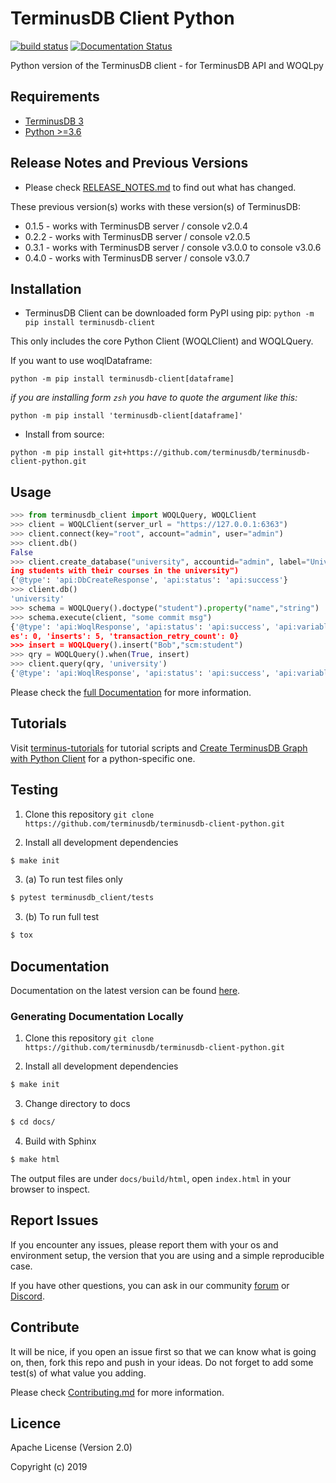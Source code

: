 TerminusDB Client Python
==========================

[![build status](https://api.travis-ci.com/terminusdb/terminusdb-client-python.svg?branch=master)](https://travis-ci.com/terminusdb/terminusdb-client-python)
[![Documentation Status](https://readthedocs.org/projects/terminusdb-client/badge/?version=latest)](https://terminusdb-client.readthedocs.io/en/latest/?badge=latest)

Python version of the TerminusDB client - for TerminusDB API and WOQLpy

## Requirements
- [TerminusDB 3](https://github.com/terminusdb/terminusdb-server)
- [Python >=3.6](https://www.python.org/downloads)
## Release Notes and Previous Versions

- Please check [RELEASE_NOTES.md](RELEASE_NOTES.md) to find out what has changed.

These previous version(s) works with these version(s) of TerminusDB:

- 0.1.5 - works with TerminusDB server / console v2.0.4
- 0.2.2 - works with TerminusDB server / console v2.0.5
- 0.3.1 - works with TerminusDB server / console v3.0.0 to console v3.0.6
- 0.4.0 - works with TerminusDB server / console v3.0.7

## Installation
-  TerminusDB Client can be downloaded form PyPI using pip:
`python -m pip install terminusdb-client`

This only includes the core Python Client (WOQLClient) and WOQLQuery.

If you want to use woqlDataframe:

`python -m pip install terminusdb-client[dataframe]`

*if you are installing form `zsh` you have to quote the argument like this:*

`python -m pip install 'terminusdb-client[dataframe]'`

- Install from source:

`python -m pip install git+https://github.com/terminusdb/terminusdb-client-python.git`

## Usage
```python
>>> from terminusdb_client import WOQLQuery, WOQLClient
>>> client = WOQLClient(server_url = "https://127.0.0.1:6363")
>>> client.connect(key="root", account="admin", user="admin")
>>> client.db()
False
>>> client.create_database("university", accountid="admin", label="University Graph", description="graph connect
ing students with their courses in the university")
{'@type': 'api:DbCreateResponse', 'api:status': 'api:success'}
>>> client.db()
'university'
>>> schema = WOQLQuery().doctype("student").property("name","string")
>>> schema.execute(client, "some commit msg")
{'@type': 'api:WoqlResponse', 'api:status': 'api:success', 'api:variable_names': [], 'bindings': [{}], 'delet
es': 0, 'inserts': 5, 'transaction_retry_count': 0}
>>> insert = WOQLQuery().insert("Bob","scm:student")
>>> qry = WOQLQuery().when(True, insert)
>>> client.query(qry, 'university')
{'@type': 'api:WoqlResponse', 'api:status': 'api:success', 'api:variable_names': [], 'bindings': [{}], 'deletes': 0, 'inserts': 1, 'transaction_retry_count': 0}
```
Please check the [full Documentation](https://terminusdb.github.io/terminusdb-client-python/) for more information.

## Tutorials
Visit [terminus-tutorials](https://github.com/terminusdb/terminus-tutorials/tree/master/bike-tutorial/python) for tutorial scripts and [Create TerminusDB Graph with Python Client](https://terminusdb.com/docs/getting-started/start-tutorials/py_client/) for a python-specific one.

## Testing

1. Clone this repository
`git clone https://github.com/terminusdb/terminusdb-client-python.git`

2. Install all development dependencies
```sh
$ make init
```

3. (a) To run test files only
```sh
$ pytest terminusdb_client/tests
```

3. (b) To run full test
```sh
$ tox
```

## Documentation

Documentation on the latest version can be found [here](https://terminusdb.github.io/terminusdb-client-python/).

### Generating Documentation Locally

1. Clone this repository
`git clone https://github.com/terminusdb/terminusdb-client-python.git`

2. Install all development dependencies
```sh
$ make init
```

3. Change directory to docs
```sh
$ cd docs/
```

4. Build with Sphinx
```sh
$ make html
```

The output files are under `docs/build/html`, open `index.html` in your browser to inspect.

## Report Issues

If you encounter any issues, please report them with your os and environment setup, the version that you are using and a simple reproducible case.

If you have other questions, you can ask in our community [forum](https://community.terminusdb.com/) or [Discord](https://discord.gg/Gvdqw97).

## Contribute

It will be nice, if you open an issue first so that we can know what is going on, then, fork this repo and push in your ideas. Do not forget to add some test(s) of what value you adding.

Please check [Contributing.md](Contributing.md) for more information.

## Licence

Apache License (Version 2.0)

Copyright (c) 2019
